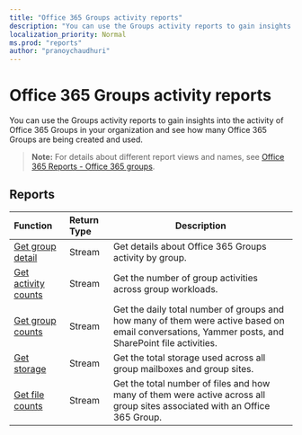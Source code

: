```yaml
---
title: "Office 365 Groups activity reports"
description: "You can use the Groups activity reports to gain insights into the activity of Office 365 Groups in your organization and see how many Office 365 Groups are being created and used."
localization_priority: Normal
ms.prod: "reports"
author: "pranoychaudhuri"
---
```


# Office 365 Groups activity reports

You can use the Groups activity reports to gain insights into the activity of Office 365 Groups in your organization and see how many Office 365 Groups are being created and used.

> **Note:** For details about different report views and names, see [Office 365 Reports - Office 365 groups](https://support.office.com/client/Office-365-groups-a27f1a99-3557-4f85-9560-a28e3d822a40).

## Reports

| Function                                 | Return Type | Description                              |
| :--------------------------------------- | :-------------- |  ---------------------------------------- |
| [Get group detail](../api/reportroot-getoffice365groupsactivitydetail.md) | Stream          | Get details about Office 365 Groups activity by group. |
| [Get activity counts](../api/reportroot-getoffice365groupsactivitycounts.md) | Stream          | Get the number of group activities across group workloads. |
| [Get group counts](../api/reportroot-getoffice365groupsactivitygroupcounts.md) | Stream          | Get the daily total number of groups and how many of them were active based on email conversations, Yammer posts, and SharePoint file activities. |
| [Get storage](../api/reportroot-getoffice365groupsactivitystorage.md) | Stream          | Get the total storage used across all group mailboxes and group sites. |
| [Get file counts](../api/reportroot-getoffice365groupsactivityfilecounts.md) | Stream          | Get the total number of files and how many of them were active across all group sites associated with an Office 365 Group. |
